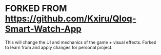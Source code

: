 FORKED FROM https://github.com/Kxiru/Qloq-Smart-Watch-App
=========================================================

This will change the UI and mechanics of the game + visual effects.
Forked to learn from and apply changes for personal project.
